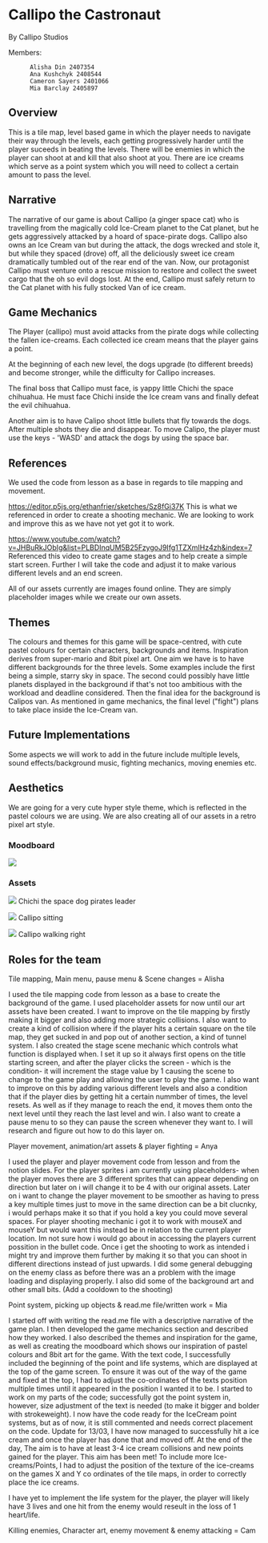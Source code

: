 # Callipo the Castronaut 


 By Callipo Studios
 
 Members: 

          
          Alisha Din 2407354 
          Ana Kushchyk 2408544
          Cameron Sayers 2401066
          Mia Barclay 2405897


## Overview
This is a tile map, level based game in which the player needs to navigate their way through the levels, each getting progressively harder until the player suceeds in beating the levels. There will be enemies in which the player can shoot at and kill that also shoot at you. There are ice creams which serve as a point system which you will need to collect a certain amount to pass the level. 


## Narrative 

 The narrative of our game is about Callipo (a ginger space cat) who is travelling from the magically cold Ice-Cream planet to the Cat planet, but he gets aggressively attacked by a hoard of space-pirate dogs. Callipo also owns an Ice Cream van but during the attack, the dogs wrecked and stole it, but while they spaced (drove) off, all the deliciously sweet ice cream dramatically tumbled out of the rear end of the van. Now, our protagonist Callipo must venture onto a rescue mission to restore and collect the sweet cargo that the oh so evil dogs lost. At the end, Callipo must safely return to the Cat planet with his fully stocked Van of ice cream. 


## Game Mechanics 

The Player (callipo) must avoid attacks from the pirate dogs while collecting the fallen ice-creams. Each collected ice cream means that the player gains a point.  

At the beginning of each new level, the dogs upgrade (to different breeds) and become stronger, while the difficulty for Callipo increases.  

The final boss that Callipo must face, is yappy little Chichi the space chihuahua. He must face Chichi inside the Ice cream vans and finally defeat the evil chihuahua.  


Another aim is to have Calipo shoot little bullets that fly towards the dogs. After multiple shots they die 
and disappear.
To move Calipo, the player must use the keys - 'WASD' and attack the dogs by using the space bar.

## References 

We used the code from lesson as a base in regards to tile mapping and movement.

https://editor.p5js.org/ethanfrier/sketches/Sz8fGi37K
This is what we referenced in order to create a shooting mechanic. We are looking to work and improve this as we have not yet got it to work.

https://www.youtube.com/watch?v=JHBuRkJObIg&list=PLBDInqUM5B25FzygoJ9Ifg1TZXmIHz4zh&index=7
Referenced this video to create game stages and to help create a simple start screen. Further I will take the code and adjust it to make various different levels and an end screen.

All of our assets currently are images found online. They are simply placeholder images while we create our own assets.

## Themes 

The colours and themes for this game will be space-centred, with cute pastel colours for certain characters,
backgrounds and items. Inspiration derives from super-mario and 8bit pixel art. One aim we have is to have
different backgrounds for the three levels. Some examples include the first being a simple, starry sky in 
space. The second could possibly have little planets displayed in the background if that's not too ambitious
with the workload and deadline considered. Then the final idea for the background is Calipos van. As 
mentioned in game mechanics, the final level ("fight") plans to take place inside the Ice-Cream van.


## Future Implementations
Some aspects we will work to add in the future include multiple levels, sound effects/background music, fighting mechanics, moving enemies etc. 
 
## Aesthetics

We are going for a very cute hyper style theme, which is reflected in the pastel colours we are using. We are also creating all of our assets in a retro pixel art style. 

### Moodboard
![](images/moodboard.webp) 

### Assets
![](images/chichi.webp) 
Chichi the space dog pirates leader

![](images/calliposit.webp) 
Callipo sitting

![](images/calliporight.webp) 
Callipo walking right

## Roles for the team 

Tile mapping, Main menu, pause menu & Scene changes = Alisha 

I used the tile mapping code from lesson as a base to create the background of the game. I used placeholder assets for now until our art assets have been created. I want to improve on the tile mapping by firstly making it bigger and also adding more strategic collisions. I also want to create a kind of collision where if the player hits a certain square on the tile map, they get sucked in and pop out of another section, a kind of tunnel system. I also created the stage scene mechanic which controls what function is displayed when. I set it up so it always first opens on the title starting screen, and after the player clicks the screen - which is the condition- it will increment the stage value by 1 causing the scene to change to the game play and allowing the user to play the game. I also want to improve on this by adding various different levels and also a condition that if the player dies by getting hit a certain nummber of times, the level resets. As well as if they manage to reach the end, it moves them onto the next level until they reach the last level and win. I also want to create a pause menu to so they can pause the screen whenever they want to. I will research and figure out how to do this layer on.



Player movement, animation/art assets & player fighting = Anya

I used the player and player movement code from lesson and from the notion slides. For the player sprites i am currently using placeholders- when the player moves there are 3 different sprites that can appear depending on direction but later on i will change it to be 4 with our original assets. Later on i want to change the player movement to be smoother as having to press a key multiple times just to move in the same direction can be a bit clucnky, i would perhaps make it so that if you hold a key you could move several spaces. For player shooting mechanic i got it to work with mouseX and mouseY but would want this instead be in relation to the current player location. Im not sure how i would go about in accessing the players current possition in the bullet code. Once i get the shooting to work as intended i might try and improve them further by making it so that you can shoot in different directions instead of just upwards. I did some general debugging on the enemy class as before there was an a problem with the image loading and displaying properly. I also did some of the background art and other small bits.
(Add a cooldown to the shooting)


Point system, picking up objects & read.me file/written work = Mia 

I started off with writing the read.me file with a descriptive narrative of the game plan. I then developed the game mechanics section and described how they worked. I also described the themes and inspiration for the game, as well as creating the moodboard which shows our inspiration of pastel colours and 8bit art for the game. With the text code, I successfully included the beginning of the point and life systems, which are displayed at the top of the game screen. To ensure it was out of the way of the game and fixed at the top, I had to adjust the co-ordinates of the texts position multiple times until it appeared in the position I wanted it to be. I started to work on my parts of the code; successfully got the point system in, however, size adjustment of the text is needed (to make it bigger and bolder with strokeweight). I now have the code ready for the IceCream point systems, but as of now, it is still commented and needs correct placement on the code. Update for 13/03, I have now managed to successfully hit a ice cream and once the player has done that and moved off. At the end of the day, The aim is to have at least 3-4 ice cream collisions and new points gained for the player. This aim has been met! To include more Ice-creams/Points, I had to adjust the position of the texture of the ice-creams on the games X and Y co ordinates of the tile maps, in order to correctly place the ice creams. 

 I have yet to implement the life system for the player, the player will likely have 3 lives and one hit from the enemy would reseult in the loss of 1 heart/life.


Killing enemies, Character art, enemy movement & enemy attacking = Cam 

